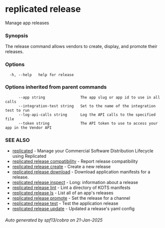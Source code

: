 # replicated release

Manage app releases

### Synopsis

The release command allows vendors to create, display, and promote their releases.

### Options

```
  -h, --help   help for release
```

### Options inherited from parent commands

```
      --app string                The app slug or app id to use in all calls
      --integration-test string   Set to the name of the integration test to run
      --log-api-calls string      Log the API calls to the specified file
      --token string              The API token to use to access your app in the Vendor API
```

### SEE ALSO

* [replicated](replicated.md)	 - Manage your Commercial Software Distribution Lifecycle using Replicated
* [replicated release compatibility](replicated_release_compatibility.md)	 - Report release compatibility
* [replicated release create](replicated_release_create.md)	 - Create a new release
* [replicated release download](replicated_release_download.md)	 - Download application manifests for a release.
* [replicated release inspect](replicated_release_inspect.md)	 - Long: information about a release
* [replicated release lint](replicated_release_lint.md)	 - Lint a directory of KOTS manifests
* [replicated release ls](replicated_release_ls.md)	 - List all of an app's releases
* [replicated release promote](replicated_release_promote.md)	 - Set the release for a channel
* [replicated release test](replicated_release_test.md)	 - Test the application release
* [replicated release update](replicated_release_update.md)	 - Updated a release's yaml config

###### Auto generated by spf13/cobra on 21-Jan-2025
